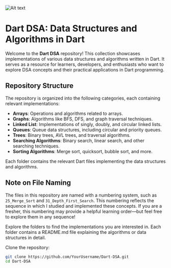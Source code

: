 ![Alt text]([https://github.com/username/repository/raw/main/your-image.png](https://github.com/AbdullahAli2005/Data-Structures-and-Algorithms-in-Dart/blob/main/DSA%20Dart.png?raw=true))


# Dart DSA: Data Structures and Algorithms in Dart  

Welcome to the **Dart DSA** repository! This collection showcases implementations of various data structures and algorithms written in Dart. It serves as a resource for learners, developers, and enthusiasts who want to explore DSA concepts and their practical applications in Dart programming.  

## Repository Structure  

The repository is organized into the following categories, each containing relevant implementations:  

- **Arrays**: Operations and algorithms related to arrays.  
- **Graphs**: Algorithms like BFS, DFS, and graph traversal techniques.  
- **Linked List**: Implementations of singly, doubly, and circular linked lists.  
- **Queues**: Queue data structures, including circular and priority queues.  
- **Trees**: Binary trees, AVL trees, and traversal algorithms.  
- **Searching Algorithms**: Binary search, linear search, and other searching techniques.  
- **Sorting Algorithms**: Merge sort, quicksort, bubble sort, and more.  

Each folder contains the relevant Dart files implementing the data structures and algorithms.  

## Note on File Naming  

The files in this repository are named with a numbering system, such as `25_Merge_Sort` and `31_Depth_First_Search`. This numbering reflects the sequence in which I studied and implemented these concepts. If you are a fresher, this numbering may provide a helpful learning order—but feel free to explore them in any sequence!  

Explore the folders to find the implementations you are interested in. Each folder contains a README.md file explaining the algorithms or data structures in detail.

Clone the repository:  
   ```bash
   git clone https://github.com/YourUsername/Dart-DSA.git
   cd Dart-DSA

   
